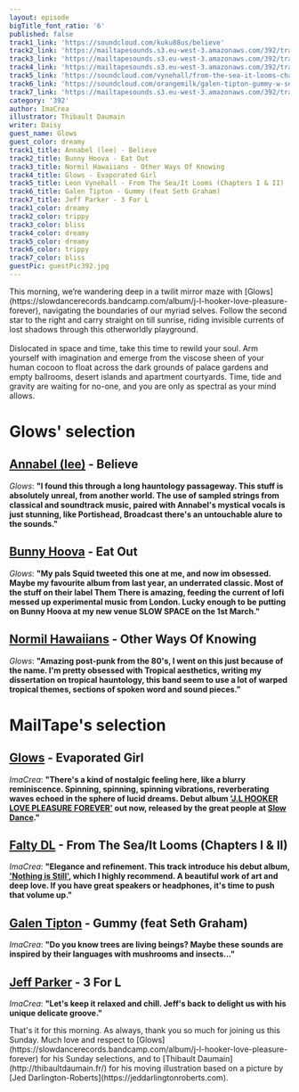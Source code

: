```yaml
---
layout: episode
bigTitle_font_ratio: '6'
published: false
track1_link: 'https://soundcloud.com/kuku88us/believe'
track2_link: 'https://mailtapesounds.s3.eu-west-3.amazonaws.com/392/track2.mp3'
track3_link: 'https://mailtapesounds.s3.eu-west-3.amazonaws.com/392/track3.mp3'
track4_link: 'https://mailtapesounds.s3.eu-west-3.amazonaws.com/392/track4.mp3'
track5_link: 'https://soundcloud.com/vynehall/from-the-sea-it-looms-chapters'
track6_link: 'https://soundcloud.com/orangemilk/galen-tipton-gummy-w-seth'
track7_link: 'https://mailtapesounds.s3.eu-west-3.amazonaws.com/392/track7.mp3'
category: '392'
author: ImaCrea
illustrator: Thibault Daumain
writer: Daisy
guest_name: Glows
guest_color: dreamy
track1_title: Annabel (lee) - Believe
track2_title: Bunny Hoova - Eat Out
track3_title: Normil Hawaiians - Other Ways Of Knowing
track4_title: Glows - Evaporated Girl
track5_title: Leon Vynehall - From The Sea/It Looms (Chapters I & II)
track6_title: Galen Tipton - Gummy (feat Seth Graham)
track7_title: Jeff Parker - 3 For L
track1_color: dreamy
track2_color: trippy
track3_color: bliss
track4_color: dreamy
track5_color: dreamy
track6_color: trippy
track7_color: bliss
guestPic: guestPic392.jpg
---
```

<p id="introduction">This morning, we’re wandering deep in a twilit mirror maze with [Glows](https://slowdancerecords.bandcamp.com/album/j-l-hooker-love-pleasure-forever), navigating the boundaries of our myriad selves. Follow the second star to the right and carry straight on till sunrise, riding invisible currents of lost shadows through this otherworldly playground.
<br><br>
Dislocated in space and time, take this time to rewild your soul. Arm yourself with imagination and emerge from the viscose sheen of your human cocoon to float across the dark grounds of palace gardens and empty ballrooms, desert islands and apartment courtyards. Time, tide and gravity are waiting for no-one, and you are only as spectral as your mind allows.
</p>


# Glows' selection

##  [Annabel (lee)](https://annabel-lee.bandcamp.com/album/if-music-presents-by-the-sea-and-other-solitary-places) - Believe
_Glows_: **"**I found this through a long hauntology passageway. This stuff is absolutely unreal, from another world. The use of sampled strings from classical and soundtrack music, paired with Annabel's mystical vocals is just stunning, like Portishead, Broadcast there's an untouchable alure to the sounds.**"**

##  [Bunny Hoova](https://themthere.bandcamp.com/album/longing) - Eat Out
_Glows_: **"**My pals Squid tweeted this one at me, and now im obsessed. Maybe my favourite album from last year, an underrated classic. Most of the stuff on their label Them There is amazing, feeding the current of lofi messed up experimental music from London. Lucky enough to be putting on Bunny Hoova at my new venue SLOW SPACE on the 1st March.**"**

##  [Normil Hawaiians](https://bandcamp.normilhawaiians.com/album/more-wealth-than-money) - Other Ways Of Knowing
_Glows_: **"**Amazing post-punk from the 80's, I went on this just because of the name. I'm pretty obsessed with Tropical aesthetics, writing my dissertation on tropical hauntology, this band seem to use a lot of warped tropical themes, sections of spoken word and sound pieces.**"**


# MailTape's selection

## [Glows](https://soundcloud.com/glowsmusic) - Evaporated Girl
_ImaCrea_: **"**There's a kind of nostalgic feeling here, like a blurry reminiscence. Spinning, spinning, spinning vibrations, reverberating waves echoed in the sphere of lucid dreams. Debut album ['J.L HOOKER LOVE PLEASURE FOREVER'](https://slowdancerecords.bandcamp.com/album/j-l-hooker-love-pleasure-forever) out now, released by the great people at [Slow Dance](http://slowdance.co.uk/).**"**

## [Falty DL](https://faltydl.bandcamp.com/) - From The Sea/It Looms (Chapters I & II)
_ImaCrea_: **"**Elegance and refinement. This track introduce his debut album, ['Nothing is Still'](https://leonvynehall.bandcamp.com/album/nothing-is-still), which I highly recommend. A beautiful work of art and deep love. If you have great speakers or headphones, it's time to push that volume up.**"**

## [Galen Tipton](https://orangemilkrecords.bandcamp.com/album/fake-meat) - Gummy (feat Seth Graham)
_ImaCrea_: **"**Do you know trees are living beings? Maybe these sounds are inspired by their languages with mushrooms and insects...**"**

## [Jeff Parker](https://intlanthem.bandcamp.com/album/suite-for-max-brown) - 3 For L
_ImaCrea_: **"**Let's keep it relaxed and chill. Jeff's back to delight us with his unique delicate groove.**"**


<p id="outroduction"> That's it for this morning. As always, thank you so much for joining us this Sunday. Much love and respect to [Glows](https://slowdancerecords.bandcamp.com/album/j-l-hooker-love-pleasure-forever) for his Sunday selections, and to [Thibault Daumain](http://thibaultdaumain.fr/) for his moving illustration based on a picture by [Jed Darlington-Roberts](https://jeddarlingtonroberts.com).</p>
